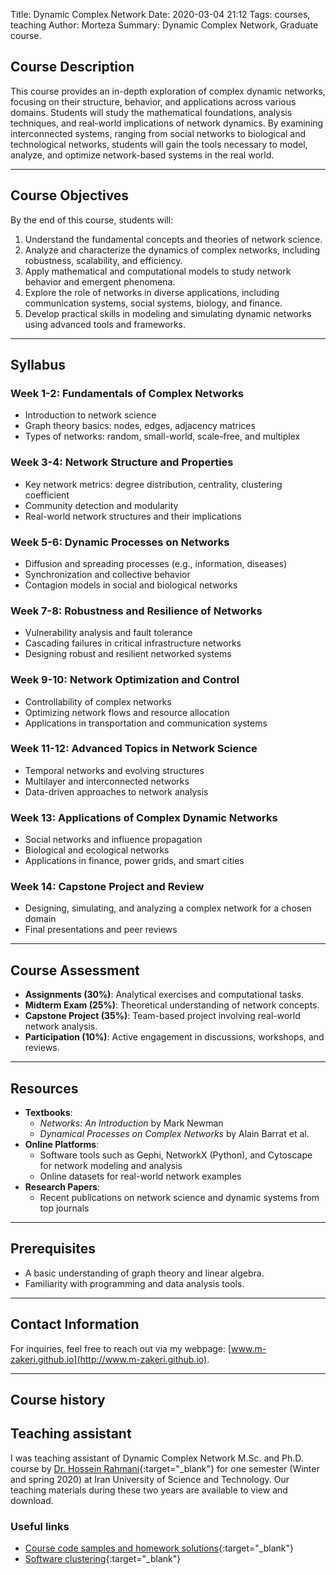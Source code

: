 Title: Dynamic Complex Network
Date: 2020-03-04 21:12
Tags: courses, teaching
Author: Morteza
Summary: Dynamic Complex Network, Graduate course.



## Course Description
This course provides an in-depth exploration of complex dynamic networks, focusing on their structure, behavior, and applications across various domains. Students will study the mathematical foundations, analysis techniques, and real-world implications of network dynamics. By examining interconnected systems, ranging from social networks to biological and technological networks, students will gain the tools necessary to model, analyze, and optimize network-based systems in the real world.

---

## Course Objectives
By the end of this course, students will:
1. Understand the fundamental concepts and theories of network science.
2. Analyze and characterize the dynamics of complex networks, including robustness, scalability, and efficiency.
3. Apply mathematical and computational models to study network behavior and emergent phenomena.
4. Explore the role of networks in diverse applications, including communication systems, social systems, biology, and finance.
5. Develop practical skills in modeling and simulating dynamic networks using advanced tools and frameworks.

---

## Syllabus

### Week 1-2: Fundamentals of Complex Networks
- Introduction to network science
- Graph theory basics: nodes, edges, adjacency matrices
- Types of networks: random, small-world, scale-free, and multiplex

### Week 3-4: Network Structure and Properties
- Key network metrics: degree distribution, centrality, clustering coefficient
- Community detection and modularity
- Real-world network structures and their implications

### Week 5-6: Dynamic Processes on Networks
- Diffusion and spreading processes (e.g., information, diseases)
- Synchronization and collective behavior
- Contagion models in social and biological networks

### Week 7-8: Robustness and Resilience of Networks
- Vulnerability analysis and fault tolerance
- Cascading failures in critical infrastructure networks
- Designing robust and resilient networked systems

### Week 9-10: Network Optimization and Control
- Controllability of complex networks
- Optimizing network flows and resource allocation
- Applications in transportation and communication systems

### Week 11-12: Advanced Topics in Network Science
- Temporal networks and evolving structures
- Multilayer and interconnected networks
- Data-driven approaches to network analysis

### Week 13: Applications of Complex Dynamic Networks
- Social networks and influence propagation
- Biological and ecological networks
- Applications in finance, power grids, and smart cities

### Week 14: Capstone Project and Review
- Designing, simulating, and analyzing a complex network for a chosen domain
- Final presentations and peer reviews

---

## Course Assessment
- **Assignments (30%)**: Analytical exercises and computational tasks.
- **Midterm Exam (25%)**: Theoretical understanding of network concepts.
- **Capstone Project (35%)**: Team-based project involving real-world network analysis.
- **Participation (10%)**: Active engagement in discussions, workshops, and reviews.

---

## Resources
- **Textbooks**:
  - *Networks: An Introduction* by Mark Newman
  - *Dynamical Processes on Complex Networks* by Alain Barrat et al.
- **Online Platforms**:
  - Software tools such as Gephi, NetworkX (Python), and Cytoscape for network modeling and analysis
  - Online datasets for real-world network examples
- **Research Papers**:
  - Recent publications on network science and dynamic systems from top journals

---

## Prerequisites
- A basic understanding of graph theory and linear algebra.
- Familiarity with programming and data analysis tools.

---

## Contact Information
For inquiries, feel free to reach out via my webpage: [www.m-zakeri.github.io](http://www.m-zakeri.github.io).


---

## Course history


## Teaching assistant 

I was teaching assistant of Dynamic Complex Network M.Sc. and Ph.D. course by [Dr. Hossein Rahmani](http://webpages.iust.ac.ir/h_rahmani){:target="_blank"} for one semester (Winter and spring 2020) at Iran University of Science and Technology. 
Our teaching materials during these two years are available to view and download.


### Useful links

* [Course code samples and homework solutions](https://m-zakeri.github.io/iust_complex_network){:target="_blank"}
* [Software clustering](https://m-zakeri.github.io/CodART/){:target="_blank"}




